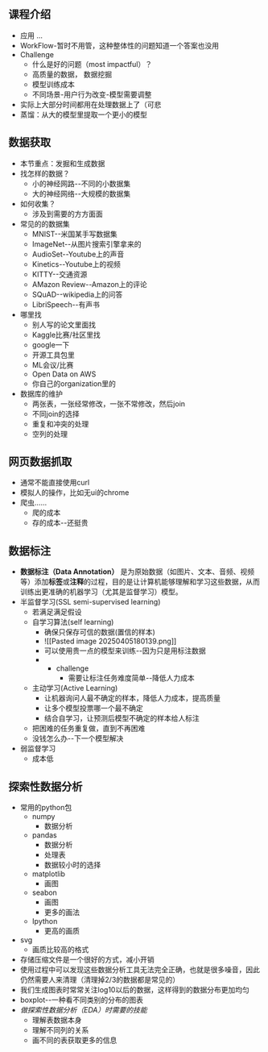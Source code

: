 ## 课程介绍
- 应用 ...
- WorkFlow-暂时不用管，这种整体性的问题知道一个答案也没用
- Challenge
	- 什么是好的问题（most impactful）？
	- 高质量的数据， 数据挖掘
	- 模型训练成本
	- 不同场景-用户行为改变-模型需要调整
- 实际上大部分时间都用在处理数据上了（可悲
- 蒸馏：从大的模型里提取一个更小的模型
## 数据获取
- 本节重点：发掘和生成数据
- 找怎样的数据？
	- 小的神经网路--不同的小数据集
	- 大的神经网络--大规模的数据集
- 如何收集？
	- 涉及到需要的方方面面
- 常见的的数据集
	- MNIST--米国某手写数据集
	- ImageNet--从图片搜索引擎拿来的
	- AudioSet--Youtube上的声音
	- Kinetics--Youtube上的视频
	- KITTY--交通资源
	- AMazon Review--Amazon上的评论
	- SQuAD--wikipedia上的问答
	- LibriSpeech--有声书
- 哪里找
	- 别人写的论文里面找
	- Kaggle比赛/社区里找
	- google一下
	- 开源工具包里
	- ML会议/比赛
	- Open Data on AWS
	- 你自己的organization里的
- 数据库的维护
	- 两张表，一张经常修改，一张不常修改，然后join
	- 不同join的选择
	- 重复和冲突的处理
	- 空列的处理 
## 网页数据抓取
- 通常不能直接使用curl
- 模拟人的操作，比如无ui的chrome
- 爬虫……
	- 爬的成本
	- 存的成本--还挺贵

## 数据标注
- **数据标注（Data Annotation）** 是为原始数据（如图片、文本、音频、视频等）添加**标签**或**注释**的过程，目的是让计算机能够理解和学习这些数据，从而训练出更准确的机器学习（尤其是监督学习）模型。
- 半监督学习(SSL semi-supervised learning)
	- 若满足满足假设
	- 自学习算法(self learning)
		- 确保只保存可信的数据(置信的样本)
		- ![[Pasted image 20250405180139.png]]
		- 可以使用贵一点的模型来训练--因为只是用标注数据
		- - challenge
			- 需要让标注任务难度简单--降低人力成本
	- 主动学习(Active Learning)
		- 让机器询问人最不确定的样本，降低人力成本，提高质量
		- 让多个模型投票哪一个最不确定
		- 结合自学习，让预测后模型不确定的样本给人标注
	- 把困难的任务重复做，直到不再困难
	- 没钱怎么办--下一个模型解决
- 弱监督学习
	- 成本低
## 探索性数据分析
- 常用的python包
	- numpy
		- 数据分析
	- pandas
		- 数据分析
		- 处理表
		- 数据较小时的选择
	- matplotlib
		- 画图
	- seabon
		- 画图
		- 更多的画法
	- Ipython
		- 更高的画质
- svg
	- 画质比较高的格式
- 存储压缩文件是一个很好的方式，减小开销
- 使用过程中可以发现这些数据分析工具无法完全正确，也就是很多噪音，因此仍然需要人来清理（清理掉2/3的数据都是常见的）
- 我们生成图表时常常关注log10以后的数据，这样得到的数据分布更加均匀
- boxplot--一种看不同类别的分布的图表
- *做探索性数据分析（EDA）时需要的技能*
	- 理解表数据本身
	- 理解不同列的关系
	- 画不同的表获取更多的信息 